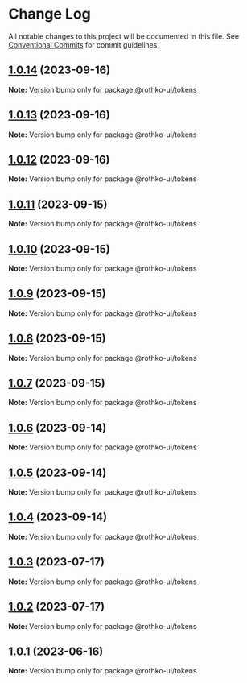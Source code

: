 # Change Log

All notable changes to this project will be documented in this file.
See [Conventional Commits](https://conventionalcommits.org) for commit guidelines.

## [1.0.14](https://github.com/rothko-ui/rothko-ui/compare/@rothko-ui/tokens@1.0.13...@rothko-ui/tokens@1.0.14) (2023-09-16)

**Note:** Version bump only for package @rothko-ui/tokens





## [1.0.13](https://github.com/rothko-ui/rothko-ui/compare/@rothko-ui/tokens@1.0.12...@rothko-ui/tokens@1.0.13) (2023-09-16)

**Note:** Version bump only for package @rothko-ui/tokens





## [1.0.12](https://github.com/rothko-ui/rothko-ui/compare/@rothko-ui/tokens@1.0.11...@rothko-ui/tokens@1.0.12) (2023-09-16)

**Note:** Version bump only for package @rothko-ui/tokens





## [1.0.11](https://github.com/rothko-ui/rothko-ui/compare/@rothko-ui/tokens@1.0.10...@rothko-ui/tokens@1.0.11) (2023-09-15)

**Note:** Version bump only for package @rothko-ui/tokens





## [1.0.10](https://github.com/rothko-ui/rothko-ui/compare/@rothko-ui/tokens@1.0.9...@rothko-ui/tokens@1.0.10) (2023-09-15)

**Note:** Version bump only for package @rothko-ui/tokens





## [1.0.9](https://github.com/rothko-ui/rothko-ui/compare/@rothko-ui/tokens@1.0.8...@rothko-ui/tokens@1.0.9) (2023-09-15)

**Note:** Version bump only for package @rothko-ui/tokens





## [1.0.8](https://github.com/rothko-ui/rothko-ui/compare/@rothko-ui/tokens@1.0.7...@rothko-ui/tokens@1.0.8) (2023-09-15)

**Note:** Version bump only for package @rothko-ui/tokens





## [1.0.7](https://github.com/rothko-ui/rothko-ui/compare/@rothko-ui/tokens@1.0.6...@rothko-ui/tokens@1.0.7) (2023-09-15)

**Note:** Version bump only for package @rothko-ui/tokens





## [1.0.6](https://github.com/rothko-ui/rothko-ui/compare/@rothko-ui/tokens@1.0.5...@rothko-ui/tokens@1.0.6) (2023-09-14)

**Note:** Version bump only for package @rothko-ui/tokens





## [1.0.5](https://github.com/rothko-ui/rothko-ui/compare/@rothko-ui/tokens@1.0.4...@rothko-ui/tokens@1.0.5) (2023-09-14)

**Note:** Version bump only for package @rothko-ui/tokens





## [1.0.4](https://github.com/rothko-ui/rothko-ui/compare/@rothko-ui/tokens@1.0.3...@rothko-ui/tokens@1.0.4) (2023-09-14)

**Note:** Version bump only for package @rothko-ui/tokens





## [1.0.3](https://github.com/rothko-ui/rothko-ui/compare/@rothko-ui/tokens@1.0.2...@rothko-ui/tokens@1.0.3) (2023-07-17)

**Note:** Version bump only for package @rothko-ui/tokens

## [1.0.2](https://github.com/rothko-ui/rothko-ui/compare/@rothko-ui/tokens@1.0.1...@rothko-ui/tokens@1.0.2) (2023-07-17)

**Note:** Version bump only for package @rothko-ui/tokens

## 1.0.1 (2023-06-16)

**Note:** Version bump only for package @rothko-ui/tokens
